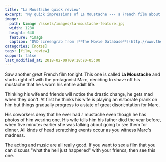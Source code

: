 ```yaml
---
title: "La Moustache quick review"
excerpt: "My quick impressions of La Moustache --- a French film about a dude shaving his mustache."
image: 
  path: &image /assets/images/la-moustache-feature.jpg
  width: 1280
  height: 640
  feature: *image
  caption: "DVD screengrab from [**The Movie Database**](http://www.themoviedb.org/movie/16998-la-moustache)"
categories: [notes]
tags: [film, review]
support: false
last_modified_at: 2018-02-09T09:18:20-05:00
---
```


Saw another great French film tonight. This one is called **La Moustache** and starts right off with the protagonist Marc, deciding to shave off his mustache that he's worn his entire adult life. 

Thinking his wife and friends will notice the drastic change, he gets mad when they don't. At first he thinks his wife is playing an elaborate prank on him but things gradually progress to a state of great disorientation for Marc.

His coworkers deny that he ever had a mustache even though he has photos of him wearing one. His wife tells him his father died the year before, when five minutes earlier she was talking about going to see them for dinner. All kinds of head scratching events occur as you witness Marc's madness.

The acting and music are all really good. If you want to see a film that you can discuss "what the hell just happened" with your friends, then see this one.
